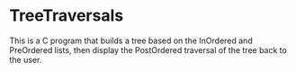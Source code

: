 # TreeTraversals
This is a C program that builds a tree based on the InOrdered and PreOrdered lists, then display the PostOrdered traversal of the tree back to the user. 

